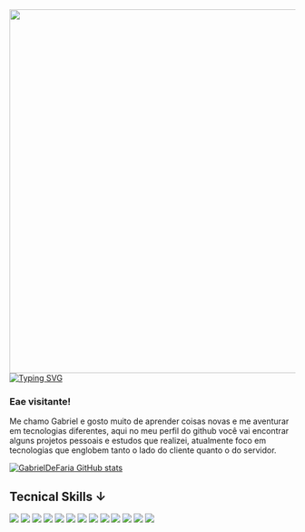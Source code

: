 <img align="right" height="640em" src="https://i.pinimg.com/564x/42/a1/c3/42a1c3b4977b80412fe8342cc6105847.jpg"/> 

[![Typing SVG](https://readme-typing-svg.demolab.com?font=arial+&weight=900&size=30&duration=2000&pause=&color=F7F7F7&center=true&vCenter=true&width=435&lines=Programador;Fullstack)](https://git.io/typing-svg)
<div>

### Eae visitante!
 Me chamo Gabriel e gosto muito de aprender coisas novas e me aventurar em tecnologias diferentes,
 aqui no meu perfil do github você vai encontrar alguns projetos pessoais e estudos que realizei, 
 atualmente foco em tecnologias que englobem tanto o lado do cliente quanto o do servidor.
 
<div/>

[![GabrielDeFaria GitHub stats](https://github-readme-stats.vercel.app/api?username=GabrielDeFaria&show_icons=true&theme=swift&rank_icon=github)](https://github.com/anuraghazra/github-readme-stats)⠀⠀⠀⠀⠀⠀⠀⠀⠀⠀⠀
 
## Tecnical Skills ↓

<img src="https://img.shields.io/badge/JavaScript-fff?style=for-the-badge&logo=javascript&logoColor=black"/>
<img src="https://img.shields.io/badge/React-fff?style=for-the-badge&logo=react&logoColor=black"/>
<img src="https://img.shields.io/badge/CSS3-fff?style=for-the-badge&logo=css3&logoColor=black"/>
<img src="https://img.shields.io/badge/HTML5-fff?style=for-the-badge&logo=html5&logoColor=black"/>
<img src="https://img.shields.io/badge/Node.js-fff?style=for-the-badge&logo=node.js&logoColor=black"/>
<img src="https://img.shields.io/badge/Express.js-fff?style=for-the-badge"/>
<img src="https://img.shields.io/badge/MongoDB-fff?style=for-the-badge&logo=mongodb&logoColor=black"/>
 <img src="https://img.shields.io/badge/MySQL-fff?style=for-the-badge&logo=mysql&logoColor=black"/>
<img src="https://img.shields.io/badge/Jest-fff?style=for-the-badge&logo=Jest&logoColor=black"/>
<img src="https://img.shields.io/badge/GIT-fff?style=for-the-badge&logo=git&logoColor=black"/>
<img src="https://img.shields.io/badge/GitHub-fff?style=for-the-badge&logo=github&logoColor=black"/>
<img src="https://img.shields.io/badge/Notion-fff?style=for-the-badge&logo=notion&logoColor=black"/>
<img src="https://img.shields.io/badge/Figma-fff?style=for-the-badge&logo=figma&logoColor=black"/>

                      


